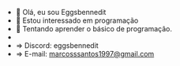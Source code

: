 - 👋 Olá, eu sou Eggsbennedit
- 👀 Estou interessado em programação
- 🌱 Tentando aprender o básico de programação.
- 
- => Discord: eggsbennedit
- =>  E-mail: marcosssantos1997@gmail.com

<!---
Marcos-Emanoel-dos-Santos/Marcos-Emanoel-dos-Santos is a ✨ special ✨ repository because its `README.md` (this file) appears on your GitHub profile.
You can click the Preview link to take a look at your changes.
--->
